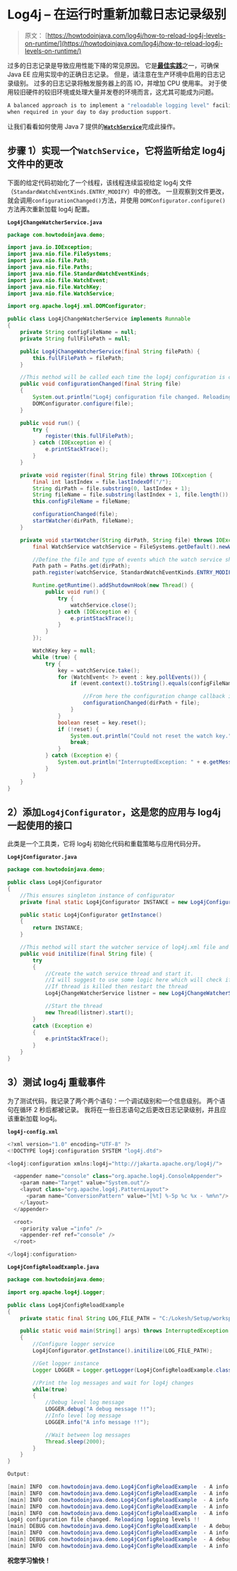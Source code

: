 # Log4j – 在运行时重新加载日志记录级别

> 原文： [https://howtodoinjava.com/log4j/how-to-reload-log4j-levels-on-runtime/](https://howtodoinjava.com/log4j/how-to-reload-log4j-levels-on-runtime/)

过多的日志记录是导致应用性能下降的常见原因。 它是[**最佳实践**](//howtodoinjava.com/category/best-practices/ "java best practices")之一，可确保 Java EE 应用实现中的正确日志记录。 但是，请注意在生产环境中启用的日志记录级别。 过多的日志记录将触发服务器上的高 IO，并增加 CPU 使用率。 对于使用较旧硬件的较旧环境或处理大量并发卷的环境而言，这尤其可能成为问题。

```java
A balanced approach is to implement a "reloadable logging level" facility to turn extra logging ON / OFF 
when required in your day to day production support.
```

让我们看看如何使用 Java 7 提供的[**`WatchService`**](https://docs.oracle.com/javase/7/docs/api/java/nio/file/WatchService.html "WatchService")完成此操作。

## **步骤 1）实现一个`WatchService`，它将监听给定 log4j 文件中的更改**

下面的给定代码初始化了一个线程，该线程连续监视给定 log4j 文件（`StandardWatchEventKinds.ENTRY_MODIFY`）中的修改。 一旦观察到文件更改，就会调用`configurationChanged()`方法，并使用 `DOMConfigurator.configure()`方法再次重新加载 log4j 配置。

**`Log4jChangeWatcherService.java`**

```java
package com.howtodoinjava.demo;

import java.io.IOException;
import java.nio.file.FileSystems;
import java.nio.file.Path;
import java.nio.file.Paths;
import java.nio.file.StandardWatchEventKinds;
import java.nio.file.WatchEvent;
import java.nio.file.WatchKey;
import java.nio.file.WatchService;

import org.apache.log4j.xml.DOMConfigurator;

public class Log4jChangeWatcherService implements Runnable
{
	private String configFileName = null;
	private String fullFilePath = null;

	public Log4jChangeWatcherService(final String filePath) {
		this.fullFilePath = filePath;
	}

	//This method will be called each time the log4j configuration is changed
	public void configurationChanged(final String file)
	{
		System.out.println("Log4j configuration file changed. Reloading logging levels !!");
		DOMConfigurator.configure(file);
	}

	public void run() {
		try {
			register(this.fullFilePath);
		} catch (IOException e) {
			e.printStackTrace();
		}
	}

	private void register(final String file) throws IOException {
		final int lastIndex = file.lastIndexOf("/");
		String dirPath = file.substring(0, lastIndex + 1);
		String fileName = file.substring(lastIndex + 1, file.length());
		this.configFileName = fileName;

		configurationChanged(file);
		startWatcher(dirPath, fileName);
	}

	private void startWatcher(String dirPath, String file) throws IOException {
		final WatchService watchService = FileSystems.getDefault().newWatchService();

		//Define the file and type of events which the watch service should handle
		Path path = Paths.get(dirPath);
		path.register(watchService, StandardWatchEventKinds.ENTRY_MODIFY);

		Runtime.getRuntime().addShutdownHook(new Thread() {
			public void run() {
				try {
					watchService.close();
				} catch (IOException e) {
					e.printStackTrace();
				}
			}
		});

		WatchKey key = null;
		while (true) {
			try {
				key = watchService.take();
				for (WatchEvent< ?> event : key.pollEvents()) {
					if (event.context().toString().equals(configFileName)) {

						//From here the configuration change callback is triggered
						configurationChanged(dirPath + file);
					}
				}
				boolean reset = key.reset();
				if (!reset) {
					System.out.println("Could not reset the watch key.");
					break;
				}
			} catch (Exception e) {
				System.out.println("InterruptedException: " + e.getMessage());
			}
		}
	}
}

```

## **2）添加`Log4jConfigurator`，这是您的应用与 log4j 一起使用的接口**

此类是一个工具类，它将 log4j 初始化代码和重载策略与应用代码分开。

**`Log4jConfigurator.java`**

```java
package com.howtodoinjava.demo;

public class Log4jConfigurator 
{
	//This ensures singleton instance of configurator
	private final static Log4jConfigurator INSTANCE = new Log4jConfigurator();

	public static Log4jConfigurator getInstance()
	{
		return INSTANCE;
	}

	//This method will start the watcher service of log4j.xml file and also configure the loggers
	public void initilize(final String file) {
		try 
		{
			//Create the watch service thread and start it.
			//I will suggest to use some logic here which will check if this thread is still alive;
			//If thread is killed then restart the thread
			Log4jChangeWatcherService listner = new Log4jChangeWatcherService(file);

			//Start the thread
			new Thread(listner).start();
		} 
		catch (Exception e) 
		{
			e.printStackTrace();
		}
	}
}

```

## **3）测试 log4j 重载事件**

为了测试代码，我记录了两个两个语句：一个调试级别和一个信息级别。 两个语句在循环 2 秒后都被记录。 我将在一些日志语句之后更改日志记录级别，并且应该重新加载 log4j。

**`log4j-config.xml`**

```java
<?xml version="1.0" encoding="UTF-8" ?>
<!DOCTYPE log4j:configuration SYSTEM "log4j.dtd">

<log4j:configuration xmlns:log4j="http://jakarta.apache.org/log4j/">

  <appender name="console" class="org.apache.log4j.ConsoleAppender"> 
    <param name="Target" value="System.out"/> 
    <layout class="org.apache.log4j.PatternLayout"> 
      <param name="ConversionPattern" value="[%t] %-5p %c %x - %m%n"/> 
    </layout> 
  </appender> 

  <root> 
    <priority value ="info" />  
    <appender-ref ref="console" /> 
  </root>

</log4j:configuration>

```

**`Log4jConfigReloadExample.java`**

```java
package com.howtodoinjava.demo;

import org.apache.log4j.Logger;

public class Log4jConfigReloadExample 
{
	private static final String LOG_FILE_PATH = "C:/Lokesh/Setup/workspace/Log4jReloadExample/log4j-config.xml";

	public static void main(String[] args) throws InterruptedException 
	{
		//Configure logger service
		Log4jConfigurator.getInstance().initilize(LOG_FILE_PATH);

		//Get logger instance
		Logger LOGGER = Logger.getLogger(Log4jConfigReloadExample.class);

		//Print the log messages and wait for log4j changes
		while(true)
		{
			//Debug level log message
			LOGGER.debug("A debug message !!");
			//Info level log message
			LOGGER.info("A info message !!");

			//Wait between log messages
			Thread.sleep(2000);
		}
	}
}

Output:

[main] INFO  com.howtodoinjava.demo.Log4jConfigReloadExample  - A info message !!
[main] INFO  com.howtodoinjava.demo.Log4jConfigReloadExample  - A info message !!
[main] INFO  com.howtodoinjava.demo.Log4jConfigReloadExample  - A info message !!
[main] INFO  com.howtodoinjava.demo.Log4jConfigReloadExample  - A info message !!
[main] INFO  com.howtodoinjava.demo.Log4jConfigReloadExample  - A info message !!
Log4j configuration file changed. Reloading logging levels !!
[main] DEBUG com.howtodoinjava.demo.Log4jConfigReloadExample  - A debug message !!
[main] INFO  com.howtodoinjava.demo.Log4jConfigReloadExample  - A info message !!
[main] DEBUG com.howtodoinjava.demo.Log4jConfigReloadExample  - A debug message !!
[main] INFO  com.howtodoinjava.demo.Log4jConfigReloadExample  - A info message !!

```

**祝您学习愉快！**